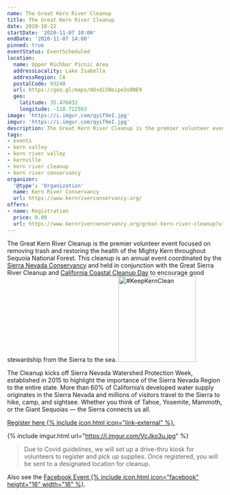 ```yaml
---
name: The Great Kern River Cleanup
title: The Great Kern River Cleanup
date: 2020-10-22
startDate: '2020-11-07 10:00'
endDate: '2020-11-07 14:00'
pinned: true
eventStatus: EventScheduled
location:
  name: Upper Richbar Picnic Area
  addressLocality: Lake Isabella
  addressRegion: CA
  postalCode: 93240
  url: https://goo.gl/maps/mDvdiSNeipe2o8NE9
  geo:
    latitude: 35.476032
    longitude: -118.722563
image: 'https://i.imgur.com/qyif9eI.jpg'
imgur: 'https://i.imgur.com/qyif9eI.jpg'
description: The Great Kern River Cleanup is the premier volunteer event focused on removing trash and restoring the health of the Mighty Kern throughout Sequoia National Forest
tags:
- events
- kern valley
- kern river valley
- kernville
- kern river cleanup
- kern river conservancy
organizer:
  '@type': 'Organization'
  name: Kern River Conservancy
  url: https://www.kernriverconservancy.org/
offers:
- name: Registration
  price: 0.00
  url: https://www.kernriverconservancy.org/great-kern-river-cleanup?utm_source=kern-valley-events&utm_medium=referral
---
```

The Great Kern River Cleanup is the premier volunteer event focused on removing
trash and restoring the health of the Mighty Kern throughout Sequoia National Forest.
This cleanup is an annual event coordinated by the [Sierra Nevada Conservancy](http://www.sierranevada.ca.gov/)
and held in conjunction with the Great Sierra River Cleanup and [California Coastal Cleanup Day](http://www.coastal.ca.gov/publiced/ccd/ccd.html)
to encourage good stewardship from the Sierra to the sea.
<a href="https://www.kernriverconservancy.org/?utm_source=kern-valley-events&amp;utm_medium=web&amp;utm_campaign=keep-kern-clean" target="_blank" rel="noopener external" title="#KeepKernClean" class="float-right inline-block">
<img src="https://cdn.kernvalley.us/img/keep-kern-clean.svg" alt="#KeepKernClean" decoding="async" loading="lazy" crossorigin="anonymous" referrerpolicy="no-referrer" width="181" height="200" />
</a>

The Cleanup kicks off Sierra Nevada Watershed Protection Week, established in 2015
to highlight the importance of the Sierra Nevada Region to the entire state. More
than 60% of California’s developed water supply originates in the Sierra Nevada
and millions of visitors travel to the Sierra to hike, camp, and sightsee. Whether
you think of Tahoe, Yosemite, Mammoth, or the Giant Sequoias — the Sierra connects us all.

<a href="https://www.kernriverconservancy.org/great-kern-river-cleanup?utm_source=kern-valley-events&utm_medium=referral" rel="external noopener">Register here {% include icon.html icon="link-external" %}.</a>

{% include imgur.html url="https://i.imgur.com/VcJko3u.jpg" %}

> Due to Covid guidelines, we will set up a drive-thru kiosk for volunteers to register
> and pick up supplies. Once registered, you will be sent to a designated location for cleanup.

Also see the [Facebook Event {% include icon.html icon="facebook" height="16" width="16" %}](https://www.facebook.com/events/650714055628629/).
